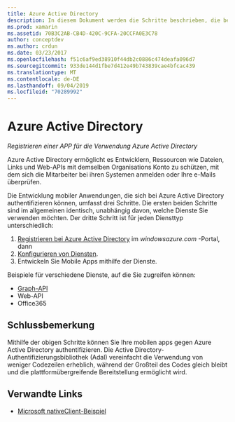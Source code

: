 ```yaml
---
title: Azure Active Directory
description: In diesem Dokument werden die Schritte beschrieben, die befolgt werden müssen, damit sich ein Mobile App mit Azure Active Directory authentifizieren kann.
ms.prod: xamarin
ms.assetid: 70B3C2AB-CB4D-420C-9CFA-20CCFA0E3C78
author: conceptdev
ms.author: crdun
ms.date: 03/23/2017
ms.openlocfilehash: f51c6af9ed38910f44db2c0886c474deafa096d7
ms.sourcegitcommit: 933de144d1fbe7d412e49b743839cae4bfcac439
ms.translationtype: MT
ms.contentlocale: de-DE
ms.lasthandoff: 09/04/2019
ms.locfileid: "70289992"
---
```

# <a name="azure-active-directory"></a>Azure Active Directory

_Registrieren einer APP für die Verwendung Azure Active Directory_

Azure Active Directory ermöglicht es Entwicklern, Ressourcen wie Dateien, Links und Web-APIs mit demselben Organisations Konto zu schützen, mit dem sich die Mitarbeiter bei ihren Systemen anmelden oder Ihre e-Mails überprüfen.

Die Entwicklung mobiler Anwendungen, die sich bei Azure Active Directory authentifizieren können, umfasst drei Schritte.
Die ersten beiden Schritte sind im allgemeinen identisch, unabhängig davon, welche Dienste Sie verwenden möchten. Der dritte Schritt ist für jeden Diensttyp unterschiedlich:

  1. [Registrieren bei Azure Active Directory](~/cross-platform/data-cloud/active-directory/get-started/register.md) im *windowsazure.com* -Portal, dann
  2. [Konfigurieren von Diensten](~/cross-platform/data-cloud/active-directory/get-started/configure.md).
  3. Entwickeln Sie Mobile Apps mithilfe der Dienste.

Beispiele für verschiedene Dienste, auf die Sie zugreifen können:

- [Graph-API](~/cross-platform/data-cloud/active-directory/graph.md)
- Web-API
- Office365


## <a name="conclusion"></a>Schlussbemerkung

Mithilfe der obigen Schritte können Sie Ihre mobilen apps gegen Azure Active Directory authentifizieren. Die Active Directory-Authentifizierungsbibliothek (Adal) vereinfacht die Verwendung von weniger Codezeilen erheblich, während der Großteil des Codes gleich bleibt und die plattformübergreifende Bereitstellung ermöglicht wird.



## <a name="related-links"></a>Verwandte Links

- [Microsoft nativeClient-Beispiel](https://github.com/AzureADSamples/NativeClient-MultiTarget-DotNet)
